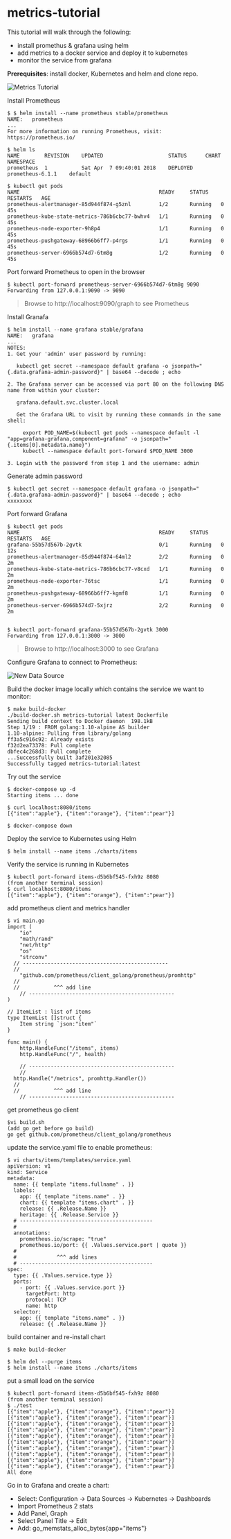 # metrics-tutorial
This tutorial will walk through the following:
- install promethus & grafana using helm
- add metrics to a docker service and deploy it to kubernetes
- monitor the service from grafana

**Prerequisites**: install docker, Kubernetes and helm and clone repo.

![Metrics Tutorial](./tutorial.png)

Install Prometheus
```
$ $ helm install --name prometheus stable/prometheus
NAME:   prometheus
...
For more information on running Prometheus, visit:
https://prometheus.io/

$ helm ls
NAME      	REVISION	UPDATED                 	STATUS  	CHART           	NAMESPACE
prometheus	1       	Sat Apr  7 09:40:01 2018	DEPLOYED	prometheus-6.1.1	default  

$ kubectl get pods
NAME                                             READY     STATUS    RESTARTS   AGE
prometheus-alertmanager-85d944f874-g5znl         1/2       Running   0          45s
prometheus-kube-state-metrics-786b6cbc77-bwhv4   1/1       Running   0          45s
prometheus-node-exporter-9h8p4                   1/1       Running   0          45s
prometheus-pushgateway-68966b6ff7-p4rgs          1/1       Running   0          45s
prometheus-server-6966b574d7-6tm8g               1/2       Running   0          45s

```

Port forward Prometheus to open in the browser
```
$ kubectl port-forward prometheus-server-6966b574d7-6tm8g 9090
Forwarding from 127.0.0.1:9090 -> 9090
```
> Browse to http://localhost:9090/graph to see Prometheus


Install Granafa
```
$ helm install --name grafana stable/grafana
NAME:   grafana
...
NOTES:
1. Get your 'admin' user password by running:

   kubectl get secret --namespace default grafana -o jsonpath="{.data.grafana-admin-password}" | base64 --decode ; echo

2. The Grafana server can be accessed via port 80 on the following DNS name from within your cluster:

   grafana.default.svc.cluster.local

   Get the Grafana URL to visit by running these commands in the same shell:

     export POD_NAME=$(kubectl get pods --namespace default -l "app=grafana-grafana,component=grafana" -o jsonpath="{.items[0].metadata.name}")
     kubectl --namespace default port-forward $POD_NAME 3000

3. Login with the password from step 1 and the username: admin

```

Generate admin password
```
$ kubectl get secret --namespace default grafana -o jsonpath="{.data.grafana-admin-password}" | base64 --decode ; echo
xxxxxxxx
```

Port forward Grafana
```
$ kubectl get pods
NAME                                             READY     STATUS    RESTARTS   AGE
grafana-55b57d567b-2gvtk                         0/1       Running   0          12s
prometheus-alertmanager-85d944f874-64ml2         2/2       Running   0          2m
prometheus-kube-state-metrics-786b6cbc77-v8cxd   1/1       Running   0          2m
prometheus-node-exporter-76tsc                   1/1       Running   0          2m
prometheus-pushgateway-68966b6ff7-kgmf8          1/1       Running   0          2m
prometheus-server-6966b574d7-5xjrz               2/2       Running   0          2m


$ kubectl port-forward grafana-55b57d567b-2gvtk 3000
Forwarding from 127.0.0.1:3000 -> 3000
```

> Browse to http://localhost:3000 to see Grafana


Configure Grafana to connect to Prometheus:

![New Data Source](./new-data-source.png)


Build the docker image locally which contains the service we want to monitor:
```
$ make build-docker
./build-docker.sh metrics-tutorial latest Dockerfile
Sending build context to Docker daemon  198.1kB
Step 1/19 : FROM golang:1.10-alpine AS builder
1.10-alpine: Pulling from library/golang
ff3a5c916c92: Already exists
f32d2ea73378: Pull complete
dbfec4c268d3: Pull complete
...Successfully built 3af201e32085
Successfully tagged metrics-tutorial:latest
```

Try out the service
```
$ docker-compose up -d
Starting items ... done

$ curl localhost:8080/items
[{"item":"apple"}, {"item":"orange"}, {"item":"pear"}]

$ docker-compose down
```

Deploy the service to Kubernetes using Helm
```
$ helm install --name items ./charts/items
```

Verify the service is running in Kubernetes
```
$ kubectl port-forward items-d5b6bf545-fxh9z 8080
(from another terminal session)
$ curl localhost:8080/items
[{"item":"apple"}, {"item":"orange"}, {"item":"pear"}]
```


add prometheus client and metrics handler
```
$ vi main.go
import (
	"io"
	"math/rand"
	"net/http"
	"os"
	"strconv"
  // -----------------------------------------------
  //
	"github.com/prometheus/client_golang/prometheus/promhttp"
  //
  //           ^^^ add line    
	// -----------------------------------------------
)

// ItemList : list of items
type ItemList []struct {
	Item string `json:"item"`
}

func main() {
	http.HandleFunc("/items", items)
	http.HandleFunc("/", health)

	// -----------------------------------------------
	//
  http.Handle("/metrics", promhttp.Handler())
  //
  //           ^^^ add line    
	// -----------------------------------------------
```

get prometheus go client
```
$vi build.sh
(add go get before go build)
go get github.com/prometheus/client_golang/prometheus

```

update the service.yaml file to enable prometheus:
```
$ vi charts/items/templates/service.yaml
apiVersion: v1
kind: Service
metadata:
  name: {{ template "items.fullname" . }}
  labels:
    app: {{ template "items.name" . }}
    chart: {{ template "items.chart" . }}
    release: {{ .Release.Name }}
    heritage: {{ .Release.Service }}
  # -------------------------------------------
  #
  annotations:
    prometheus.io/scrape: "true"
    prometheus.io/port: {{ .Values.service.port | quote }}
  #
  #             ^^^ add lines
  # -------------------------------------------
spec:
  type: {{ .Values.service.type }}
  ports:
    - port: {{ .Values.service.port }}
      targetPort: http
      protocol: TCP
      name: http
  selector:
    app: {{ template "items.name" . }}
    release: {{ .Release.Name }}
```

build container and re-install chart
```
$ make build-docker

$ helm del --purge items
$ helm install --name items ./charts/items
```

put a small load on the service
```
$ kubectl port-forward items-d5b6bf545-fxh9z 8080
(from another terminal session)
$ ./test
[{"item":"apple"}, {"item":"orange"}, {"item":"pear"}]
[{"item":"apple"}, {"item":"orange"}, {"item":"pear"}]
[{"item":"apple"}, {"item":"orange"}, {"item":"pear"}]
[{"item":"apple"}, {"item":"orange"}, {"item":"pear"}]
[{"item":"apple"}, {"item":"orange"}, {"item":"pear"}]
[{"item":"apple"}, {"item":"orange"}, {"item":"pear"}]
[{"item":"apple"}, {"item":"orange"}, {"item":"pear"}]
[{"item":"apple"}, {"item":"orange"}, {"item":"pear"}]
[{"item":"apple"}, {"item":"orange"}, {"item":"pear"}]
[{"item":"apple"}, {"item":"orange"}, {"item":"pear"}]
All done
````

Go in to Grafana and create a chart:
- Select: Configuration -> Data Sources -> Kubernetes -> Dashboards
- Import Prometheus 2 stats
- Add Panel, Graph
- Select Panel Title -> Edit
- Add: go_memstats_alloc_bytes{app="items"}
